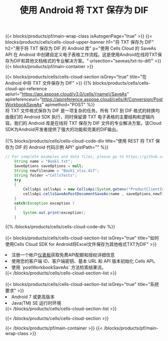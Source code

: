 ﻿---
title: 使用 Android 将 TXT 保存为 DIF
description: 利用Aspose.Cells Cloud SDK for Android将TXT格式文件保存为DIF格式文件。
---
{{< blocks/products/pf/main-wrap-class isAutogenPage="true" >}}
{{< blocks/products/cells/cells-cloud-upper-banner h1="将 TXT 保存为 DIF" h2="用于将 TXT 保存为 DIF 的 Android 库" p="使用 Cells Cloud 的 SaveAs API 在 Android 中创建自定义电子表格工作流程。这是使用Android在线将TXT保存为DIF和其他文档格式的专业解决方案。" urlsection="saveas/txt-to-dif/" >}}
{{< blocks/products/pf/main-container >}}

{{< blocks/products/cells/cells-cloud-section isGrey="true" title="在 Android 中将 TXT 文件保存为 DIF" >}}
{{% blocks/products/cells/cells-cloud-api-reference apiurl="https://api.aspose.cloud/v3.0/cells/{name}/SaveAs" apireferenceurl="https://apireference.aspose.cloud/cells/#/Conversion/PostWorkbookSaveAs" apimethod="POST" %}}
<br/>
将 TXT 文件格式保存为 DIF 是一项复杂的任务。所有 TXT 到 DIF 格式的转换均由我们的 Android SDK 执行，同时保留源 TXT 电子表格的主要结构和逻辑内容。我们的 Android 库是在线将 TXT 保存为 DIF 文件的专业解决方案。该Cloud SDK为Android开发者提供了强大的功能和完美的DIF输出。
<br/>
<br/>
{{% blocks/products/cells/cells-cloud-code-div title="使用 REST 将 TXT 保存为 DIF 的 Android 代码示例 API" gistPath="" %}}
  
```java
// For complete examples and data files, please go to https://github.com/aspose-cells-cloud/aspose-cells-cloud-android/
    String name = "Book1.txt";
    SaveOptions saveOptions = null;
    String newfilename = "Book1_xlsx.dif";
    String folder ="CellsTests";
    try
    {
        CellsApi cellsApi = new CellsApi(System.getenv("ProductClientId"), System.getenv("ProductClientSecret"));
        cellsApi.cellsSaveAsPostDocumentSaveAs(name , saveOptions,newfilename,false,false,folder,null,null,null,true);                       
    }
    catch(Exception exception )
    {
        System.out.print(exception);
    }
```
  
{{% /blocks/products/cells/cells-cloud-code-div %}}
<br/>
<br/>
{{< blocks/products/cells/cells-cloud-section-list isGrey="true" title="如何使用Cells Cloud SDK for Android将Excel文件保存为其他格式TXT为DIF" >}}
<li>注册一个帐户<a href="https://dashboard.aspose.cloud/">仪表板</a>获取免费API配额和授权详细信息</li>
<li>使用您的客户端 ID、客户端密钥、基本 URL 和 API 版本初始化 Cells API。</li>
<li>使用 `postWorkbookSaveAs` 方法检索结果流。</li>
{{< /blocks/products/cells/cells-cloud-section-list >}}
<br/>
<br/>
{{< blocks/products/cells/cells-cloud-section-list isGrey="true" title="系统要求" >}}
<li>Android 7 或更高版本</li>
<li>Java(TM) SE 运行时环境</li>
{{< /blocks/products/cells/cells-cloud-section-list >}}

{{< /blocks/products/cells/cells-cloud-section >}}

{{< /blocks/products/pf/main-container >}}
{{< /blocks/products/pf/main-wrap-class >}}
